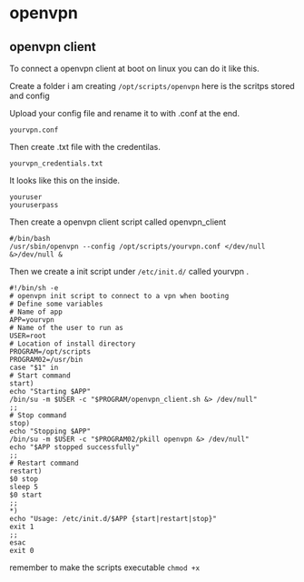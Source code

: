 # openvpn 




## openvpn client

To connect a openvpn client at boot on linux you can do it like this.

Create a folder i am creating `/opt/scripts/openvpn` here is the scritps stored and config 

Upload your config file and rename it to with .conf at the end.
```
yourvpn.conf
```

Then create .txt file with the credentilas.
```
yourvpn_credentials.txt
```
It looks like this on the inside.
```
youruser
youruserpass
```

Then create a openvpn client script called openvpn_client
```
#/bin/bash
/usr/sbin/openvpn --config /opt/scripts/yourvpn.conf </dev/null &>/dev/null &
```

Then we create a init script under `/etc/init.d/` called yourvpn .
```
#!/bin/sh -e
# openvpn init script to connect to a vpn when booting
# Define some variables
# Name of app
APP=yourvpn
# Name of the user to run as
USER=root
# Location of install directory
PROGRAM=/opt/scripts
PROGRAM02=/usr/bin
case "$1" in
# Start command
start)
echo "Starting $APP"
/bin/su -m $USER -c "$PROGRAM/openvpn_client.sh &> /dev/null"
;;
# Stop command
stop)
echo "Stopping $APP"
/bin/su -m $USER -c "$PROGRAM02/pkill openvpn &> /dev/null"
echo "$APP stopped successfully"
;;
# Restart command
restart)
$0 stop
sleep 5
$0 start
;;
*)
echo "Usage: /etc/init.d/$APP {start|restart|stop}"
exit 1
;;
esac
exit 0

```

remember to make the scripts executable `chmod +x`
